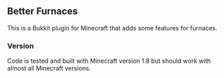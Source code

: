 ## Better Furnaces
This is a Bukkit plugin for Minecraft that adds some features for furnaces.

### Version
Code is tested and built with Minecraft version 1.8 but should work with almost all Minecraft versions.